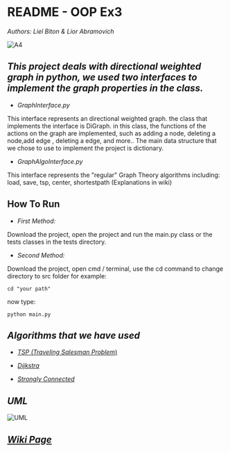 # README - OOP Ex3

*Authors: Liel Biton  & Lior Abramovich*

![A4](https://cdn.discordapp.com/attachments/906164582983299074/925014821513101352/unknown.png)


## *This project deals with directional weighted graph in python, we used two interfaces to implement the graph properties in the class.*

- *GraphInterface.py*

This interface represents an directional weighted graph. the class that implements the interface is DiGraph. in this class, the functions of the actions on the graph are implemented, such as adding a node, deleting a node,add edge , deleting a edge, and more.. The main data structure that we chose to use to implement the project is dictionary.


- *GraphAlgoInterface.py*

This interface represents the "regular" Graph Theory algorithms including:
load, save, tsp, center, shortestpath (Explanations in wiki)

## How To Run


- *First Method:*

Download the project, open the project and run the main.py class or the tests classes in the tests directory.

- *Second Method:*

Download the project, open cmd / terminal, use the cd command to change directory to src folder for example:

`cd "your path"`

now type:

`python main.py`

## *Algorithms that we have used*

- [*TSP (Traveling Salesman Problem*)](https://en.wikipedia.org/wiki/Travelling_salesman_problem)

- [*Dijkstra*](https://en.wikipedia.org/wiki/Dijkstra%27s_algorithm)

- [*Strongly Connected*](https://www.geeksforgeeks.org/check-if-a-directed-graph-is-connected-or-not/)

## *UML*

![UML](https://cdn.discordapp.com/attachments/906164582983299074/924692340617146368/Directed_Weighted_Graph_liel.png)


## [*Wiki Page*](https://github.com/lielbiton92/Ex3_oop/wiki)
